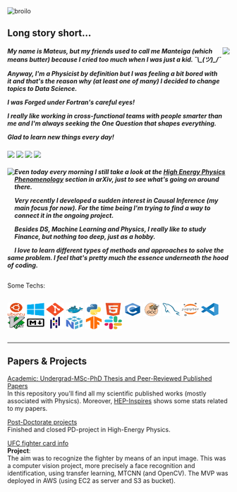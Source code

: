 <img src="https://komarev.com/ghpvc/?username=broilo&color=blue&label=PROFILE+VIEWS&style=plastic" alt="broilo" />

<h2> Long story short...</h2>


<h5>
  <img height="180em" align='right' src="https://github-readme-stats.vercel.app/api?username=broilo&show_icons=true&theme=github_dark&include_all_commits=true&count_private=true"/> 
  <p>
    My name is Mateus, but my friends used to call me Manteiga (which means butter) because I cried too much when I was just a kid. ¯\_(ツ)_/¯
  </p>
  <p>
    Anyway, I'm a Physicist by definition but I was feeling a bit bored with it and that's the reason why (at least one of many) I decided to change topics to Data Science.
  </p>
  <p>
    I was Forged under Fortran's careful eyes!
  </p>
  <p>
    I really like working in cross-functional teams with people smarter than me and I'm always seeking the One Question that shapes everything.
  </p>
  <p>  
    Glad to learn new things every day! 
  </p>
</h5>

<a href = "mailto:mateus.broilo90@gmail.com"><img src="https://img.shields.io/badge/-Gmail-%23333?style=plastic&logo=gmail&logoColor=white" target="_blank"></a>
<a href="https://www.instagram.com/mateus.dante/" target="_blank"><img src="https://img.shields.io/badge/-Instagram-%23E4405F?style=plastic&logo=instagram&logoColor=white" target="_blank"></a>
<a href="https://medium.com/@mateus.broilo90" target="_blank"><img src="https://img.shields.io/badge/Medium-12100E?style=plastic&logo=medium&logoColor=white" target="_blank"></a> 
<a href="https://www.linkedin.com/in/mateus-broilo/" target="_blank"><img src="https://img.shields.io/badge/-LinkedIn-%230077B5?style=plastic&logo=linkedin&logoColor=white" target="_blank"></a> 

<h5>
<img height="180em" align='left' src="https://github-readme-stats.vercel.app/api/top-langs/?username=broilo&theme=github_dark&layout=compact"/> 
  <p>
    Even today every morning I still take a look at the <a href="https://arxiv.org/list/hep-th/new">High Energy Physics Phenomenology</a> section in arXiv, just to see what's going on around there.
  </p>
  <p>
    Very recently I developed a sudden interest in Causal Inference (my main focus for now). For the time being I'm trying to find a way to connect it in the ongoing project. 
  </p>
  <p>
    Besides DS, Machine Learning and Physics, I really like to study Finance, but nothing too deep, just as a hobby.
  </p>
  <p>
    I love to learn different types of methods and approaches to solve the same problem. I feel that's pretty much the essence underneath the hood of coding.
  </p>
</h5>
  
</div>
  
  ##

Some Techs:
<div style="display: inline_block"><br>
  <img align="center" alt="Broilo-Ub" height="30" width="40" src="https://github.com/devicons/devicon/blob/master/icons/ubuntu/ubuntu-plain-wordmark.svg">
  <img align="center" alt="Broilo-Win" height="30" width="40" src="https://github.com/devicons/devicon/blob/master/icons/windows8/windows8-original.svg">
  <img align="center" alt="Broilo-Git" height="30" width="40" src="https://github.com/devicons/devicon/blob/master/icons/git/git-original.svg">
  <img align="center" alt="Broilo-Dock" height="30" width="40" src="https://github.com/devicons/devicon/blob/master/icons/docker/docker-original.svg">
  <img align="center" alt="Broilo-Python" height="30" width="40" src="https://raw.githubusercontent.com/devicons/devicon/master/icons/python/python-original.svg">
  <img align="center" alt="Broilo-Html" height="30" width="40" src="https://raw.githubusercontent.com/devicons/devicon/master/icons/html5/html5-original.svg">
  <img align="center" alt="Broilo-C" height="30" width="40" src="https://raw.githubusercontent.com/devicons/devicon/master/icons/c/c-original.svg">
  <img align="center" alt="Broilo-Gcc" height="30" width="40" src="https://raw.githubusercontent.com/devicons/devicon/master/icons/gcc/gcc-original.svg">
  <img align="center" alt="Broilo-SQL" height="30" width="40" src="https://github.com/devicons/devicon/blob/master/icons/mysql/mysql-original.svg">
  <img align="center" alt="Broilo-Jup" height="30" width="40" src="https://github.com/devicons/devicon/blob/master/icons/jupyter/jupyter-original-wordmark.svg">
  <img align="center" alt="Broilo-Vs" height="30" width="40" src="https://github.com/devicons/devicon/blob/master/icons/vscode/vscode-original.svg">
  <img align="center" alt="Broilo-Vim" height="30" width="40" src="https://github.com/devicons/devicon/blob/master/icons/vim/vim-original.svg">
  <img align="center" alt="Broilo-Md" height="30" width="40" src="https://github.com/devicons/devicon/blob/master/icons/markdown/markdown-original.svg">
  <img align="center" alt="Broilo-Pd" height="30" width="40" src="https://github.com/devicons/devicon/blob/master/icons/pandas/pandas-original.svg">
  <img align="center" alt="Broilo-Numpy" height="30" width="40" src="https://github.com/devicons/devicon/blob/master/icons/numpy/numpy-original.svg">  
  <img align="center" alt="Broilo-TS" height="30" width="40" src="https://github.com/devicons/devicon/blob/master/icons/tensorflow/tensorflow-original.svg">
  <img align="center" alt="Broilo-Sl" height="30" width="40" src="https://github.com/devicons/devicon/blob/master/icons/slack/slack-original.svg">
  
</div>
  
  ##
 
<div> 

<!---!
[Snake animation](https://github.com/broilo/broilo/blob/output/github-contribution-grid-snake.svg)
-->
 
</div>

___

## Papers & Projects

[Academic: Undergrad-MSc-PhD Thesis and Peer-Reviewed Published Papers](https://github.com/broilo/Academic)
<br>
  In this repository you'll find all my scientific published works (mostly associated with Physics). Moreover, [HEP-Inspires](https://inspirehep.net/literature?sort=mostrecent&size=25&page=1&q=find%20a%20m%20broilo) shows some stats related to my papers.
</br>
  
[Post-Doctorate projects](https://github.com/broilo/PD-projects)
<br>
  Finished and closed PD-project in High-Energy Physics.
</br>

[UFC fighter card info](https://github.com/broilo/UFC-project)
<br>
**Project**:
<br>
  The aim was to recognize the fighter by means of an input image. This was a computer vision project, more precisely a face recognition and identification, using transfer learning, MTCNN (and OpenCV). The MVP was deployed in AWS (using EC2 as server and S3 as bucket).
</br>


  

